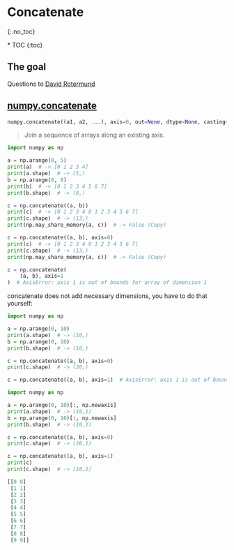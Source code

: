 # Concatenate
{:.no_toc}

<nav markdown="1" class="toc-class">
* TOC
{:toc}
</nav>

## The goal


Questions to [David Rotermund](mailto:davrot@uni-bremen.de)

## [numpy.concatenate]()

```python
numpy.concatenate((a1, a2, ...), axis=0, out=None, dtype=None, casting="same_kind")
```

> Join a sequence of arrays along an existing axis.

```python
import numpy as np

a = np.arange(0, 5)
print(a)  # -> [0 1 2 3 4]
print(a.shape)  # -> (5,)
b = np.arange(0, 8)
print(b)  # -> [0 1 2 3 4 5 6 7]
print(b.shape)  # -> (8,)

c = np.concatenate((a, b))
print(c)  # -> [0 1 2 3 4 0 1 2 3 4 5 6 7]
print(c.shape)  # -> (13,)
print(np.may_share_memory(a, c))  # -> False (Copy)

c = np.concatenate((a, b), axis=0)
print(c)  # -> [0 1 2 3 4 0 1 2 3 4 5 6 7]
print(c.shape)  # -> (13,)
print(np.may_share_memory(a, c))  # -> False (Copy)

c = np.concatenate(
    (a, b), axis=1
)  # AxisError: axis 1 is out of bounds for array of dimension 1
```

concatenate does not add necessary dimensions, you have to do that yourself: 

```python
import numpy as np

a = np.arange(0, 10)
print(a.shape)  # -> (10,)
b = np.arange(0, 10)
print(b.shape)  # -> (10,)

c = np.concatenate((a, b), axis=0)
print(c.shape)  # -> (20,)

c = np.concatenate((a, b), axis=1)  # AxisError: axis 1 is out of bounds for array of dimension 1
```


```python
import numpy as np

a = np.arange(0, 10)[:, np.newaxis]
print(a.shape)  # -> (10,1)
b = np.arange(0, 10)[:, np.newaxis]
print(b.shape)  # -> (10,1)

c = np.concatenate((a, b), axis=0)
print(c.shape)  # -> (20,1)

c = np.concatenate((a, b), axis=1)
print(c)
print(c.shape)  # -> (10,2)
```

```python
[[0 0]
 [1 1]
 [2 2]
 [3 3]
 [4 4]
 [5 5]
 [6 6]
 [7 7]
 [8 8]
 [9 9]]
```

